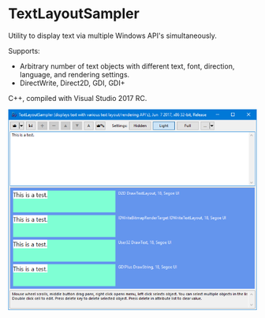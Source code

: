 # TextLayoutSampler
Utility to display text via multiple Windows API's simultaneously.

Supports:
- Arbitrary number of text objects with different text, font, direction, language, and rendering settings.
- DirectWrite, Direct2D, GDI, GDI+

C++, compiled with Visual Studio 2017 RC.

![Image of TextLayoutSampler](TextLayoutSampler.png)
